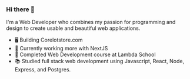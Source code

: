 ### Hi there 👋

I'm a Web Developer who combines my passion for programming and design to create usable and beautiful web applications.

- 🖥️ Building Corelotstore.com
- 🌱 Currently working more with NextJS
- 🏫 Completed Web Development course at Lambda School
- 📚 Studied full stack web development using Javascript, React, Node, Express, and Postgres.

